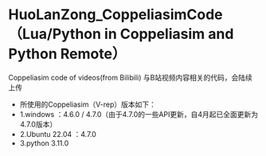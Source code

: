 # HuoLanZong_CoppeliasimCode（Lua/Python in Coppeliasim and Python Remote）
Coppeliasim code of videos(from Bilibili)
与B站视频内容相关的代码，会陆续上传
* 所使用的Coppeliasim（V-rep）版本如下：
* 1.windows ：4.6.0 / 4.7.0（由于4.7.0的一些API更新，自4月起已全面更新为4.7.0版本）
* 2.Ubuntu 22.04 ：4.7.0
* 3.python 3.11.0
